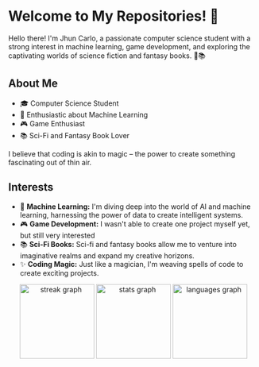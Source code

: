 # Welcome to My Repositories! 👋

Hello there! I'm Jhun Carlo, a passionate computer science student with a strong interest in machine learning, game development, and exploring the captivating worlds of science fiction and fantasy books. 🚀📚

## About Me

- 🎓 Computer Science Student
- 🤖 Enthusiastic about Machine Learning
- 🎮 Game Enthusiast
- 📚 Sci-Fi and Fantasy Book Lover

I believe that coding is akin to magic – the power to create something fascinating out of thin air.

## Interests

- 🤖 **Machine Learning:** I'm diving deep into the world of AI and machine learning, harnessing the power of data to create intelligent systems.
- 🎮 **Game Development:** I wasn't able to create one project myself yet, but still very interested
- 📚 **Sci-Fi Books:** Sci-fi and fantasy books allow me to venture into imaginative realms and expand my creative horizons.
- ✨ **Coding Magic:** Just like a magician, I'm weaving spells of code to create exciting projects.



<div align="center">
  <img src="https://streak-stats.demolab.com?user=ACEKaito1412&locale=en&mode=daily&theme=dark&hide_border=false&border_radius=5&order=3" height="150" alt="streak graph"  />
  <img src="https://github-readme-stats.vercel.app/api?username=ACEKaito1412&hide_title=false&hide_rank=false&show_icons=true&include_all_commits=true&count_private=true&disable_animations=false&theme=dracula&locale=en&hide_border=false&order=1" height="150" alt="stats graph"  />
  <img src="https://github-readme-stats.vercel.app/api/top-langs?username=ACEKaito1412&locale=en&hide_title=false&layout=compact&card_width=320&langs_count=5&theme=dracula&hide_border=false&order=2" height="150" alt="languages graph"  />
</div>
